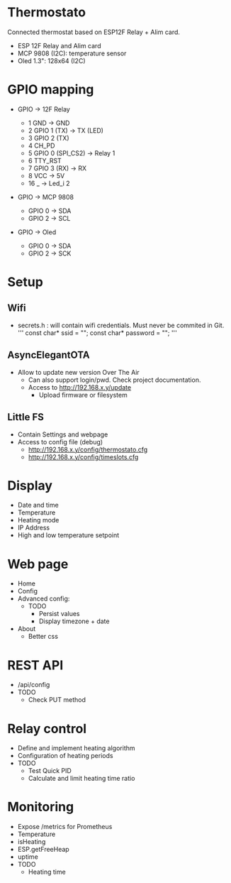 # Thermostato
Connected thermostat based on ESP12F Relay + Alim card.

- ESP 12F Relay and Alim card
- MCP 9808 (I2C): temperature sensor
- Oled 1.3": 128x64 (I2C)

# GPIO mapping
- GPIO -> 12F Relay
  - 1 GND -> GND
  - 2 GPIO 1 (TX) -> TX (LED)
  - 3 GPIO 2 (TX)
  - 4 CH_PD
  - 5 GPIO 0 (SPI_CS2) -> Relay 1
  - 6 TTY_RST
  - 7 GPIO 3 (RX) -> RX
  - 8 VCC -> 5V
  - 16 _ -> Led_i 2

- GPIO -> MCP 9808
  - GPIO 0 -> SDA
  - GPIO 2 -> SCL

- GPIO -> Oled
  - GPIO 0 -> SDA
  - GPIO 2 -> SCK

# Setup
## Wifi
- secrets.h : will contain wifi credentials. Must never be commited in Git.
'''
const char* ssid = "";
const char* password = "";
'''

## AsyncElegantOTA
- Allow to update new version Over The Air
  - Can also support login/pwd. Check project documentation.
  - Access to http://192.168.x.y/update
    - Upload firmware or filesystem


## Little FS
- Contain Settings and webpage
- Access to config file (debug)
  - http://192.168.x.y/config/thermostato.cfg
  - http://192.168.x.y/config/timeslots.cfg

# Display
- Date and time
- Temperature
- Heating mode
- IP Address
- High and low temperature setpoint

# Web page
- Home
- Config
- Advanced config: 
  - TODO
    - Persist values
    - Display timezone + date
- About
  - Better css

# REST API
- /api/config
- TODO
  - Check PUT method

# Relay control
- Define and implement heating algorithm
- Configuration of heating periods
- TODO
  - Test Quick PID
  - Calculate and limit heating time ratio

# Monitoring
  - Expose /metrics for Prometheus
  - Temperature
  - isHeating
  - ESP.getFreeHeap
  - uptime
  - TODO
    - Heating time

